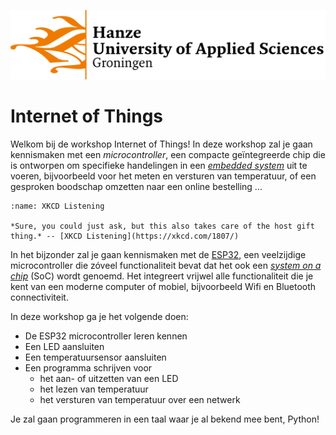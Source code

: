 ![Hanze University of Applied Sciences](/assets/logo-int-black-wordmark.svg)

# Internet of Things

Welkom bij de workshop Internet of Things! In deze workshop zal je gaan kennismaken met een *microcontroller*, een compacte geïntegreerde chip die is ontworpen om specifieke handelingen in een [*embedded system*](https://en.wikipedia.org/wiki/Embedded_system) uit te voeren, bijvoorbeeld voor het meten en versturen van temperatuur, of een gesproken boodschap omzetten naar een online bestelling ...

```{figure} /images/xkcd_listening.png
:name: XKCD Listening

*Sure, you could just ask, but this also takes care of the host gift thing.* -- [XKCD Listening](https://xkcd.com/1807/)
```

In het bijzonder zal je gaan kennismaken met de [ESP32](https://www.espressif.com/en/products/socs/esp32), een veelzijdige microcontroller die zóveel functionaliteit bevat dat het ook een [*system on a chip*](https://en.wikipedia.org/wiki/System_on_a_chip) (SoC) wordt genoemd. Het integreert vrijwel alle functionaliteit die je kent van een moderne computer of mobiel, bijvoorbeeld Wifi en Bluetooth connectiviteit.

In deze workshop ga je het volgende doen:

-   De ESP32 microcontroller leren kennen
-   Een LED aansluiten
-   Een temperatuursensor aansluiten
-   Een programma schrijven voor
    -   het aan- of uitzetten van een LED
    -   het lezen van temperatuur
    -   het versturen van temperatuur over een netwerk

Je zal gaan programmeren in een taal waar je al bekend mee bent, Python!
